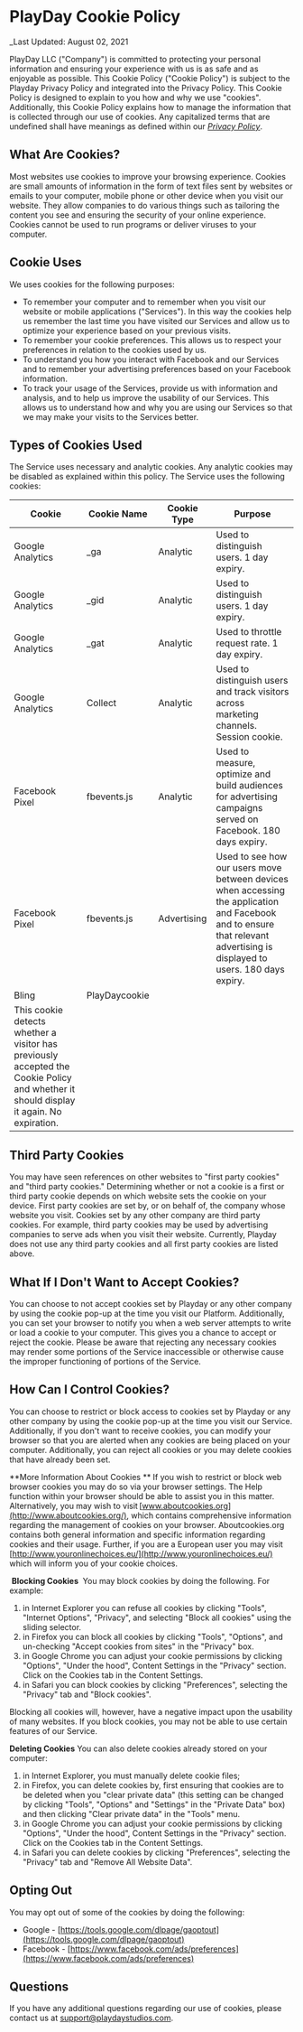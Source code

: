 # PlayDay Cookie Policy

_Last Updated: August 02, 2021

 PlayDay LLC ("Company") is committed to protecting your personal information and ensuring your experience with us is as safe and as enjoyable as possible. This Cookie Policy ("Cookie Policy") is subject to the Playday Privacy Policy and integrated into the Privacy Policy. This Cookie Policy is designed to explain to you how and why we use "cookies".  Additionally, this Cookie Policy explains how to manage the information that is collected through our use of cookies.  Any capitalized terms that are undefined shall have meanings as defined within our [_Privacy Policy_](https://www.playdaystudios.com/legal).

## What Are Cookies?

Most websites use cookies to improve your browsing experience. Cookies are small amounts of information in the form of text files sent by websites or emails to your computer, mobile phone or other device when you visit our website. They allow companies to do various things such as tailoring the content you see and ensuring the security of your online experience. Cookies cannot be used to run programs or deliver viruses to your computer.

## Cookie Uses

We uses cookies for the following purposes:

- To remember your computer and to remember when you visit our website or mobile applications ("Services").  In this way the cookies help us remember the last time you have visited our Services and allow us to optimize your experience based on your previous visits.
- To remember your cookie preferences.  This allows us to respect your preferences in relation to the cookies used by us.
- To understand you how you interact with Facebook and our Services and to remember your advertising preferences based on your Facebook information.
- To track your usage of the Services, provide us with information and analysis, and to help us improve the usability of our Services.  This allows us to understand how and why you are using our Services so that we may make your visits to the Services better.

## Types of Cookies Used

The Service uses necessary and analytic cookies.  Any analytic cookies may be disabled as explained within this policy.  The Service uses the following cookies:

| **Cookie** | **Cookie Name** | **Cookie Type** | **Purpose** |
| --- | --- | --- | --- |
| Google Analytics | \_ga | Analytic | Used to distinguish users. 1 day expiry. |
| Google Analytics | \_gid | Analytic | Used to distinguish users. 1 day expiry. |
| Google Analytics | \_gat | Analytic | Used to throttle request rate. 1 day expiry. |
| Google Analytics | Collect | Analytic | Used to distinguish users and track visitors across marketing channels. Session cookie. |
| Facebook Pixel | fbevents.js | Analytic | Used to measure, optimize and build audiences for advertising campaigns served on Facebook. 180 days expiry. |
| Facebook Pixel | fbevents.js | Advertising | Used to see how our users move between devices when accessing the application and Facebook and to ensure that relevant advertising is displayed to users. 180 days expiry. |
| Bling | PlayDaycookie |
 | This cookie detects whether a visitor has previously accepted the Cookie Policy and whether it should display it again. No expiration. |

## Third Party Cookies

You may have seen references on other websites to "first party cookies" and "third party cookies." Determining whether or not a cookie is a first or third party cookie depends on which website sets the cookie on your device. First party cookies are set by, or on behalf of, the company whose website you visit. Cookies set by any other company are third party cookies. For example, third party cookies may be used by advertising companies to serve ads when you visit their website. Currently, Playday does not use any third party cookies and all first party cookies are listed above.

## What If I Don't Want to Accept Cookies?

You can choose to not accept cookies set by Playday or any other company by using the cookie pop-up at the time you visit our Platform. Additionally, you can set your browser to notify you when a web server attempts to write or load a cookie to your computer. This gives you a chance to accept or reject the cookie. Please be aware that rejecting any necessary cookies may render some portions of the Service inaccessible or otherwise cause the improper functioning of portions of the Service.

## How Can I Control Cookies?

You can choose to restrict or block access to cookies set by Playday or any other company by using the cookie pop-up at the time you visit our Service.  Additionally, if you don't want to receive cookies, you can modify your browser so that you are alerted when any cookies are being placed on your computer. Additionally, you can reject all cookies or you may delete cookies that have already been set.

**More Information About Cookies  **
 If you wish to restrict or block web browser cookies you may do so via your browser settings. The Help function within your browser should be able to assist you in this matter. Alternatively, you may wish to visit [www.aboutcookies.org](http://www.aboutcookies.org/), which contains comprehensive information regarding the management of cookies on your browser. Aboutcookies.org contains both general information and specific information regarding cookies and their usage.  Further, if you are a European user you may visit [http://www.youronlinechoices.eu/](http://www.youronlinechoices.eu/) which will inform you of your cookie choices.

‍ **Blocking Cookies**
**‍** You may block cookies by doing the following. For example: 

1. in Internet Explorer you can refuse all cookies by clicking "Tools", "Internet Options", "Privacy", and selecting "Block all cookies" using the sliding selector.
2. in Firefox you can block all cookies by clicking "Tools", "Options", and un-checking "Accept cookies from sites" in the "Privacy" box.
3. in Google Chrome you can adjust your cookie permissions by clicking "Options", "Under the hood", Content Settings in the "Privacy" section. Click on the Cookies tab in the Content Settings.
4. in Safari you can block cookies by clicking "Preferences", selecting the "Privacy" tab and "Block cookies".

Blocking all cookies will, however, have a negative impact upon the usability of many websites. If you block cookies, you may not be able to use certain features of our Service.

**Deleting Cookies**
 You can also delete cookies already stored on your computer:

1. in Internet Explorer, you must manually delete cookie files;
2. in Firefox, you can delete cookies by, first ensuring that cookies are to be deleted when you "clear private data" (this setting can be changed by clicking "Tools", "Options" and "Settings" in the "Private Data" box) and then clicking "Clear private data" in the "Tools" menu.
3. in Google Chrome you can adjust your cookie permissions by clicking "Options", "Under the hood", Content Settings in the "Privacy" section. Click on the Cookies tab in the Content Settings.
4. in Safari you can delete cookies by clicking "Preferences", selecting the "Privacy" tab and "Remove All Website Data".

## Opting Out

You may opt out of some of the cookies by doing the following:

- Google - [https://tools.google.com/dlpage/gaoptout](https://tools.google.com/dlpage/gaoptout)
- Facebook - [https://www.facebook.com/ads/preferences](https://www.facebook.com/ads/preferences)

## Questions

If you have any additional questions regarding our use of cookies, please contact us at [support@playdaystudios.com](mailto:support@playdaystudios.com).